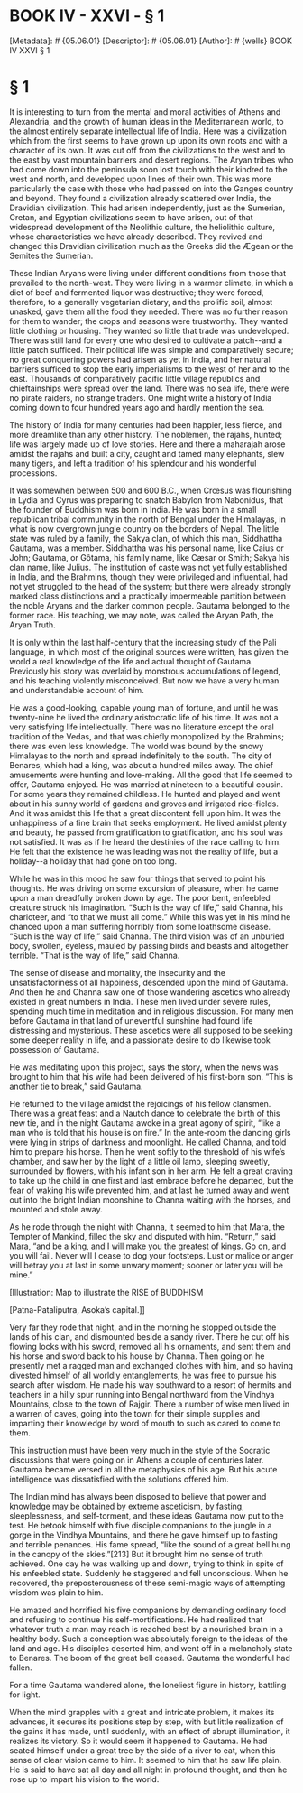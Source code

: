 # BOOK IV - XXVI - § 1
[Metadata]: # {05.06.01}
[Descriptor]: # {05.06.01}
[Author]: # {wells}
BOOK IV
XXVI
§ 1
# § 1
It is interesting to turn from the mental and moral activities of Athens and
Alexandria, and the growth of human ideas in the Mediterranean world, to the
almost entirely separate intellectual life of India. Here was a civilization
which from the first seems to have grown up upon its own roots and with a
character of its own. It was cut off from the civilizations to the west and to
the east by vast mountain barriers and desert regions. The Aryan tribes who had
come down into the peninsula soon lost touch with their kindred to the west and
north, and developed upon lines of their own. This was more particularly the
case with those who had passed on into the Ganges country and beyond. They
found a civilization already scattered over India, the Dravidian civilization.
This had arisen independently, just as the Sumerian, Cretan, and Egyptian
civilizations seem to have arisen, out of that widespread development of the
Neolithic culture, the heliolithic culture, whose characteristics we have
already described. They revived and changed this Dravidian civilization much as
the Greeks did the Ægean or the Semites the Sumerian.

These Indian Aryans were living under different conditions from those that
prevailed to the north-west. They were living in a warmer climate, in which a
diet of beef and fermented liquor was destructive; they were forced, therefore,
to a generally vegetarian dietary, and the prolific soil, almost unasked, gave
them all the food they needed. There was no further reason for them to wander;
the crops and seasons were trustworthy. They wanted little clothing or housing.
They wanted so little that trade was undeveloped. There was still land for
every one who desired to cultivate a patch--and a little patch sufficed. Their
political life was simple and comparatively secure; no great conquering powers
had arisen as yet in India, and her natural barriers sufficed to stop the early
imperialisms to the west of her and to the east. Thousands of comparatively
pacific little village republics and chieftainships were spread over the land.
There was no sea life, there were no pirate raiders, no strange traders. One
might write a history of India coming down to four hundred years ago and hardly
mention the sea.

The history of India for many centuries had been happier, less fierce, and more
dreamlike than any other history. The noblemen, the rajahs, hunted; life was
largely made up of love stories. Here and there a maharajah arose amidst the
rajahs and built a city, caught and tamed many elephants, slew many tigers, and
left a tradition of his splendour and his wonderful processions.

It was somewhen between 500 and 600 B.C., when Crœsus was flourishing in Lydia
and Cyrus was preparing to snatch Babylon from Nabonidus, that the founder of
Buddhism was born in India. He was born in a small republican tribal community
in the north of Bengal under the Himalayas, in what is now overgrown jungle
country on the borders of Nepal. The little state was ruled by a family, the
Sakya clan, of which this man, Siddhattha Gautama, was a member. Siddhattha was
his personal name, like Caius or John; Gautama, or Gôtama, his family name,
like Cæsar or Smith; Sakya his clan name, like Julius. The institution of caste
was not yet fully established in India, and the Brahmins, though they were
privileged and influential, had not yet struggled to the head of the system;
but there were already strongly marked class distinctions and a practically
impermeable partition between the noble Aryans and the darker common people.
Gautama belonged to the former race. His teaching, we may note, was called the
Aryan Path, the Aryan Truth.

It is only within the last half-century that the increasing study of the Pali
language, in which most of the original sources were written, has given the
world a real knowledge of the life and actual thought of Gautama. Previously
his story was overlaid by monstrous accumulations of legend, and his teaching
violently misconceived. But now we have a very human and understandable account
of him.

He was a good-looking, capable young man of fortune, and until he was
twenty-nine he lived the ordinary aristocratic life of his time. It was not a
very satisfying life intellectually. There was no literature except the oral
tradition of the Vedas, and that was chiefly monopolized by the Brahmins; there
was even less knowledge. The world was bound by the snowy Himalayas to the
north and spread indefinitely to the south. The city of Benares, which had a
king, was about a hundred miles away. The chief amusements were hunting and
love-making. All the good that life seemed to offer, Gautama enjoyed. He was
married at nineteen to a beautiful cousin. For some years they remained
childless. He hunted and played and went about in his sunny world of gardens
and groves and irrigated rice-fields. And it was amidst this life that a great
discontent fell upon him. It was the unhappiness of a fine brain that seeks
employment. He lived amidst plenty and beauty, he passed from gratification to
gratification, and his soul was not satisfied. It was as if he heard the
destinies of the race calling to him. He felt that the existence he was leading
was not the reality of life, but a holiday--a holiday that had gone on too
long.

While he was in this mood he saw four things that served to point his thoughts.
He was driving on some excursion of pleasure, when he came upon a man
dreadfully broken down by age. The poor bent, enfeebled creature struck his
imagination. “Such is the way of life,” said Channa, his charioteer, and “to
that we must all come.” While this was yet in his mind he chanced upon a man
suffering horribly from some loathsome disease. “Such is the way of life,” said
Channa. The third vision was of an unburied body, swollen, eyeless, mauled by
passing birds and beasts and altogether terrible. “That is the way of life,”
said Channa.

The sense of disease and mortality, the insecurity and the unsatisfactoriness
of all happiness, descended upon the mind of Gautama. And then he and Channa
saw one of those wandering ascetics who already existed in great numbers in
India. These men lived under severe rules, spending much time in meditation and
in religious discussion. For many men before Gautama in that land of uneventful
sunshine had found life distressing and mysterious. These ascetics were all
supposed to be seeking some deeper reality in life, and a passionate desire to
do likewise took possession of Gautama.

He was meditating upon this project, says the story, when the news was brought
to him that his wife had been delivered of his first-born son. “This is another
tie to break,” said Gautama.

He returned to the village amidst the rejoicings of his fellow clansmen. There
was a great feast and a Nautch dance to celebrate the birth of this new tie,
and in the night Gautama awoke in a great agony of spirit, “like a man who is
told that his house is on fire.” In the ante-room the dancing girls were lying
in strips of darkness and moonlight. He called Channa, and told him to prepare
his horse. Then he went softly to the threshold of his wife’s chamber, and saw
her by the light of a little oil lamp, sleeping sweetly, surrounded by flowers,
with his infant son in her arm. He felt a great craving to take up the child in
one first and last embrace before he departed, but the fear of waking his wife
prevented him, and at last he turned away and went out into the bright Indian
moonshine to Channa waiting with the horses, and mounted and stole away.

As he rode through the night with Channa, it seemed to him that Mara, the
Tempter of Mankind, filled the sky and disputed with him. “Return,” said Mara,
“and be a king, and I will make you the greatest of kings. Go on, and you will
fail. Never will I cease to dog your footsteps. Lust or malice or anger will
betray you at last in some unwary moment; sooner or later you will be mine.”

[Illustration: Map to illustrate the RISE of BUDDHISM

[Patna-Pataliputra, Asoka’s capital.]]

Very far they rode that night, and in the morning he stopped outside the lands
of his clan, and dismounted beside a sandy river. There he cut off his flowing
locks with his sword, removed all his ornaments, and sent them and his horse
and sword back to his house by Channa. Then going on he presently met a ragged
man and exchanged clothes with him, and so having divested himself of all
worldly entanglements, he was free to pursue his search after wisdom. He made
his way southward to a resort of hermits and teachers in a hilly spur running
into Bengal northward from the Vindhya Mountains, close to the town of Rajgir.
There a number of wise men lived in a warren of caves, going into the town for
their simple supplies and imparting their knowledge by word of mouth to such as
cared to come to them.

This instruction must have been very much in the style of the Socratic
discussions that were going on in Athens a couple of centuries later. Gautama
became versed in all the metaphysics of his age. But his acute intelligence was
dissatisfied with the solutions offered him.

The Indian mind has always been disposed to believe that power and knowledge
may be obtained by extreme asceticism, by fasting, sleeplessness, and
self-torment, and these ideas Gautama now put to the test. He betook himself
with five disciple companions to the jungle in a gorge in the Vindhya
Mountains, and there he gave himself up to fasting and terrible penances. His
fame spread, “like the sound of a great bell hung in the canopy of the
skies.”[213] But it brought him no sense of truth achieved. One day he was
walking up and down, trying to think in spite of his enfeebled state. Suddenly
he staggered and fell unconscious. When he recovered, the preposterousness of
these semi-magic ways of attempting wisdom was plain to him.

He amazed and horrified his five companions by demanding ordinary food and
refusing to continue his self-mortifications. He had realized that whatever
truth a man may reach is reached best by a nourished brain in a healthy body.
Such a conception was absolutely foreign to the ideas of the land and age. His
disciples deserted him, and went off in a melancholy state to Benares. The boom
of the great bell ceased. Gautama the wonderful had fallen.

For a time Gautama wandered alone, the loneliest figure in history, battling
for light.

When the mind grapples with a great and intricate problem, it makes its
advances, it secures its positions step by step, with but little realization of
the gains it has made, until suddenly, with an effect of abrupt illumination,
it realizes its victory. So it would seem it happened to Gautama. He had seated
himself under a great tree by the side of a river to eat, when this sense of
clear vision came to him. It seemed to him that he saw life plain. He is said
to have sat all day and all night in profound thought, and then he rose up to
impart his vision to the world.

